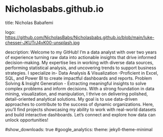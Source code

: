 # Nicholasbabs.github.io
title: Nicholas Babafemi

logo: https://github.com/NicholasBabs/Nicholasbabs.github.io/blob/main/luke-chesser-JKUTrJ4vK00-unsplash.jpg

description: 
Welcome to my GitHub! I’m a data analyst with over two years of experience turning raw data into actionable insights that drive informed decision-making. My expertise lies in working with diverse data sources, performing statistical analysis, and uncovering trends to support business strategies.
I specialize in-
Data Analysis & Visualization -Proficient in Excel, SQL, and Power BI to create impactful dashboards and reports.
Problem Solving & Insight Generation - Extracting meaningful insights to solve complex problems and inform decisions.
With a strong foundation in data mining, visualization, and manipulation, I thrive on delivering polished, detail-oriented analytical solutions. My goal is to use data-driven approaches to contribute to the success of dynamic organizations.
Here, you’ll find projects showcasing my ability to work with real-world datasets and build interactive dashboards. Let’s connect and explore how data can unlock opportunities!

#show_downloads: true
#google_analytics:
theme: jekyll-theme-minimal

